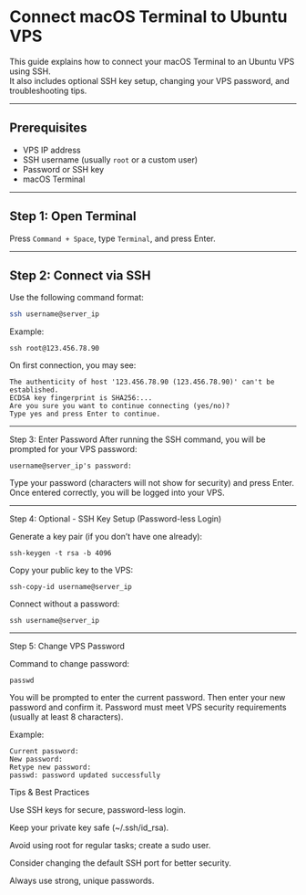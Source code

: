 # Connect macOS Terminal to Ubuntu VPS

This guide explains how to connect your macOS Terminal to an Ubuntu VPS using SSH.  
It also includes optional SSH key setup, changing your VPS password, and troubleshooting tips.

---

## Prerequisites
- VPS IP address
- SSH username (usually `root` or a custom user)
- Password or SSH key
- macOS Terminal

---

## Step 1: Open Terminal
Press `Command + Space`, type `Terminal`, and press Enter.

---

## Step 2: Connect via SSH

Use the following command format:

```bash
ssh username@server_ip
```
Example:
```
ssh root@123.456.78.90
```
On first connection, you may see:
```
The authenticity of host '123.456.78.90 (123.456.78.90)' can't be established.
ECDSA key fingerprint is SHA256:...
Are you sure you want to continue connecting (yes/no)?
Type yes and press Enter to continue.
```
---

Step 3: Enter Password
After running the SSH command, you will be prompted for your VPS password:
```
username@server_ip's password:
```
Type your password (characters will not show for security) and press Enter.
Once entered correctly, you will be logged into your VPS.

---

Step 4: Optional - SSH Key Setup (Password-less Login)

Generate a key pair (if you don’t have one already):
```
ssh-keygen -t rsa -b 4096
```
Copy your public key to the VPS:
```
ssh-copy-id username@server_ip
```
Connect without a password:
```
ssh username@server_ip
```

---

Step 5: Change VPS Password

Command to change password:
```
passwd
```
You will be prompted to enter the current password. Then enter your new password and confirm it.
Password must meet VPS security requirements (usually at least 8 characters).

Example:
```
Current password:
New password:
Retype new password:
passwd: password updated successfully
```
Tips & Best Practices

Use SSH keys for secure, password-less login.

Keep your private key safe (~/.ssh/id_rsa).

Avoid using root for regular tasks; create a sudo user.

Consider changing the default SSH port for better security.

Always use strong, unique passwords.

